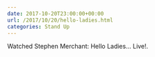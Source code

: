 ```yaml
---
date: 2017-10-20T23:00:00+00:00
url: /2017/10/20/hello-ladies.html
categories: Stand Up
---
```

Watched Stephen Merchant: Hello Ladies… Live!.




